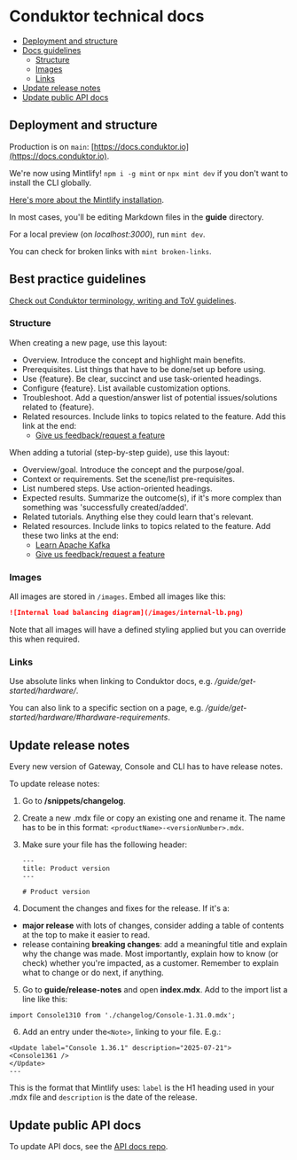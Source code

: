 # Conduktor technical docs

- [Deployment and structure](#deployment-and-structure)
- [Docs guidelines](#best-practice-guidelines)
  - [Structure](#structure)
  - [Images](#images)
  - [Links](#links)
- [Update release notes](#update-release-notes)
- [Update public API docs](#update-public-api-docs)

## Deployment and structure

Production is on `main`: [https://docs.conduktor.io](https://docs.conduktor.io).

We're now using Mintlify! `npm i -g mint` or `npx mint dev` if you don't want to install the CLI globally.

[Here's more about the Mintlify installation](https://mintlify.com/docs/installation).

In most cases, you'll be editing Markdown files in the **guide** directory.

For a local preview (on *localhost:3000*), run `mint dev`.

You can check for broken links with `mint broken-links`.

## Best practice guidelines

[Check out Conduktor terminology, writing and ToV guidelines](https://conduktor.slite.com/api/s/APsVcreNLD8oT9/Technical-content).

### Structure

When creating a new page, use this layout:

- Overview. Introduce the concept and highlight main benefits.
- Prerequisites. List things that have to be done/set up before using.
- Use {feature}. Be clear, succinct and use task-oriented headings.
- Configure {feature}. List available customization options.
- Troubleshoot. Add a question/answer list of potential issues/solutions related to {feature}.
- Related resources. Include links to topics related to the feature. Add this link at the end:
  - [Give us feedback/request a feature](https://conduktor.io/roadmap)

When adding a tutorial (step-by-step guide), use this layout:

- Overview/goal. Introduce the concept and the purpose/goal.
- Context or requirements. Set the scene/list pre-requisites.
- List numbered steps. Use action-oriented headings.
- Expected results. Summarize the outcome(s), if it's more complex than something was 'successfully created/added'.
- Related tutorials. Anything else they could learn that's relevant.
- Related resources. Include links to topics related to the feature. Add these two links at the end:
  - [Learn Apache Kafka](https://learn.conduktor.io/kafka/)
  - [Give us feedback/request a feature](https://conduktor.io/roadmap)

### Images

All images are stored in `/images`. Embed all images like this:

```md
![Internal load balancing diagram](/images/internal-lb.png)
```

Note that all images will have a defined styling applied but you can override this when required.

### Links

Use absolute links when linking to Conduktor docs, e.g. */guide/get-started/hardware/*.

You can also link to a specific section on a page, e.g. */guide/get-started/hardware/#hardware-requirements*.

## Update release notes

Every new version of Gateway, Console and CLI has to have release notes.

To update release notes:

1. Go to **/snippets/changelog**.
2. Create a new .mdx file or copy an existing one and rename it. The name has to be in this format: `<productName>-<versionNumber>.mdx`.
3. Make sure your file has the following header:

    ```mdx
    ---
    title: Product version
    ---

    # Product version

    ```

4. Document the changes and fixes for the release. If it's a:

- **major release** with lots of changes, consider adding a table of contents at the top to make it easier to read.
- release containing **breaking changes**: add a meaningful title and explain why the change was made. Most importantly, explain how to know (or check) whether you're impacted, as a customer. Remember to explain what to change or do next, if anything.

5. Go to **guide/release-notes** and open **index.mdx**. Add to the import list a line like this:

```
import Console1310 from './changelog/Console-1.31.0.mdx';
```

6. Add an entry under the`<Note>`, linking to your file. E.g.:

```
<Update label="Console 1.36.1" description="2025-07-21">
<Console1361 />
</Update>
---
```

This is the format that Mintlify uses: `label` is the H1 heading used in your .mdx file and `description` is the date of the release.

## Update public API docs

To update API docs, see the <a href="https://github.com/conduktor/developers.conduktor.io">API docs repo</a>.
